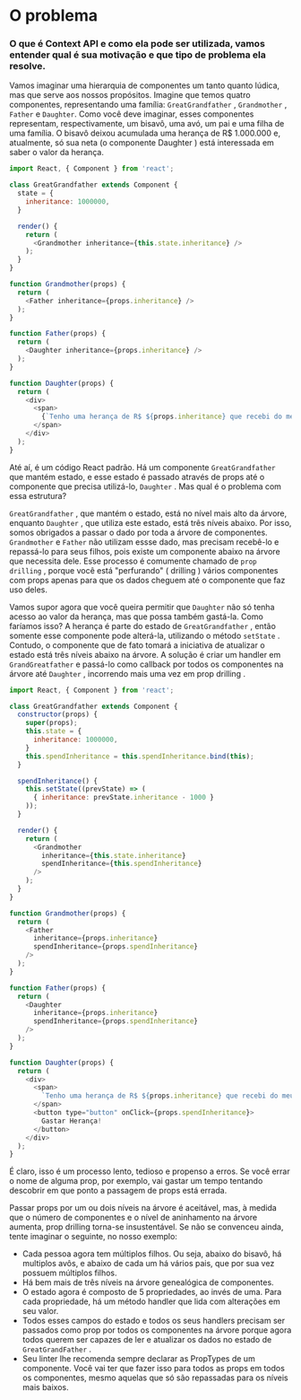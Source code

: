 # O problema
### O que é Context API e como ela pode ser utilizada, vamos entender qual é sua motivação e que tipo de problema ela resolve.

Vamos imaginar uma hierarquia de componentes um tanto quanto lúdica, mas que serve aos nossos propósitos. Imagine que temos quatro componentes, representando uma família: `GreatGrandfather` , `Grandmother` , `Father` e `Daughter`. Como você deve imaginar, esses componentes representam, respectivamente, um bisavô, uma avó, um pai e uma filha de uma família. O bisavô deixou acumulada uma herança de R$ 1.000.000 e, atualmente, só sua neta (o componente Daughter ) está interessada em saber o valor da herança.

```javascript
import React, { Component } from 'react';

class GreatGrandfather extends Component {
  state = {
    inheritance: 1000000,
  }

  render() {
    return (
      <Grandmother inheritance={this.state.inheritance} />
    );
  }
}

function Grandmother(props) {
  return (
    <Father inheritance={props.inheritance} />
  );
}

function Father(props) {
  return (
    <Daughter inheritance={props.inheritance} />
  );
}

function Daughter(props) {
  return (
    <div>
      <span>
        {`Tenho uma herança de R$ ${props.inheritance} que recebi do meu bisavô`}
      </span>
    </div>
  );
}
```

Até aí, é um código React padrão. Há um componente `GreatGrandfather` que mantém estado, e esse estado é passado através de props até o componente que precisa utilizá-lo, `Daughter` . Mas qual é o problema com essa estrutura?

`GreatGrandfather` , que mantém o estado, está no nível mais alto da árvore, enquanto `Daughter` , que utiliza este estado, está três níveis abaixo. Por isso, somos obrigados a passar o dado por toda a árvore de componentes. `Grandmother` e `Father` não utilizam essse dado, mas precisam recebê-lo e repassá-lo para seus filhos, pois existe um componente abaixo na árvore que necessita dele. Esse processo é comumente chamado de `prop drilling` , porque você está "perfurando" ( drilling ) vários componentes com props apenas para que os dados cheguem até o componente que faz uso deles.

Vamos supor agora que você queira permitir que `Daughter` não só tenha acesso ao valor da herança, mas que possa também gastá-la. Como faríamos isso? A herança é parte do estado de `GreatGrandfather` , então somente esse componente pode alterá-la, utilizando o método `setState` . Contudo, o componente que de fato tomará a iniciativa de atualizar o estado está três níveis abaixo na árvore. A solução é criar um handler em `GrandGreatfather` e passá-lo como callback por todos os componentes na árvore até `Daughter` , incorrendo mais uma vez em prop drilling .

```javascript
import React, { Component } from 'react';

class GreatGrandfather extends Component {
  constructor(props) {
    super(props);
    this.state = {
      inheritance: 1000000,
    }
    this.spendInheritance = this.spendInheritance.bind(this);
  }

  spendInheritance() {
    this.setState((prevState) => (
      { inheritance: prevState.inheritance - 1000 }
    ));
  }

  render() {
    return (
      <Grandmother
        inheritance={this.state.inheritance}
        spendInheritance={this.spendInheritance}
      />
    );
  }
}

function Grandmother(props) {
  return (
    <Father
      inheritance={props.inheritance}
      spendInheritance={props.spendInheritance}
    />
  );
}

function Father(props) {
  return (
    <Daughter
      inheritance={props.inheritance}
      spendInheritance={props.spendInheritance}
    />
  );
}

function Daughter(props) {
  return (
    <div>
      <span>
        `Tenho uma herança de R$ ${props.inheritance} que recebi do meu bisavô`
      </span>
      <button type="button" onClick={props.spendInheritance}>
        Gastar Herança!
      </button>
    </div>
  );
}
```

É claro, isso é um processo lento, tedioso e propenso a erros. Se você errar o nome de alguma prop, por exemplo, vai gastar um tempo tentando descobrir em que ponto a passagem de props está errada.

Passar props por um ou dois níveis na árvore é aceitável, mas, à medida que o número de componentes e o nível de aninhamento na árvore aumenta, prop drilling torna-se insustentável. Se não se convenceu ainda, tente imaginar o seguinte, no nosso exemplo:
- Cada pessoa agora tem múltiplos filhos. Ou seja, abaixo do bisavô, há multiplos avôs, e abaixo de cada um há vários pais, que por sua vez possuem múltiplos filhos.
- Há bem mais de três níveis na árvore genealógica de componentes.
- O estado agora é composto de 5 propriedades, ao invés de uma. Para cada propriedade, há um método handler que lida com alterações em seu valor.
- Todos esses campos do estado e todos os seus handlers precisam ser passados como prop por todos os componentes na árvore porque agora todos querem ser capazes de ler e atualizar os dados no estado de `GreatGrandFather` .
- Seu linter lhe recomenda sempre declarar as PropTypes de um componente. Você vai ter que fazer isso para todos as props em todos os componentes, mesmo aquelas que só são repassadas para os níveis mais baixos.
